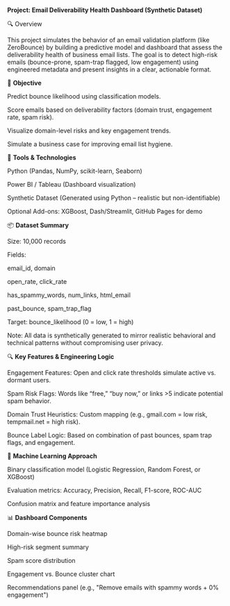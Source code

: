 **Project: Email Deliverability Health Dashboard (Synthetic Dataset)**

🔍 Overview

This project simulates the behavior of an email validation platform (like ZeroBounce) by building a predictive model and dashboard that assess the deliverability health of business email lists. The goal is to detect high-risk emails (bounce-prone, spam-trap flagged, low engagement) using engineered metadata and present insights in a clear, actionable format.

🎯 **Objective**

Predict bounce likelihood using classification models.

Score emails based on deliverability factors (domain trust, engagement rate, spam risk).

Visualize domain-level risks and key engagement trends.

Simulate a business case for improving email list hygiene.


🧰 **Tools & Technologies**

Python (Pandas, NumPy, scikit-learn, Seaborn)

Power BI / Tableau (Dashboard visualization)

Synthetic Dataset (Generated using Python – realistic but non-identifiable)

Optional Add-ons: XGBoost, Dash/Streamlit, GitHub Pages for demo


📦 **Dataset Summary**

Size: 10,000 records

Fields:

email_id, domain

open_rate, click_rate

has_spammy_words, num_links, html_email

past_bounce, spam_trap_flag

Target: bounce_likelihood (0 = low, 1 = high)

Note: All data is synthetically generated to mirror realistic behavioral and technical patterns without compromising user privacy.


🔍 **Key Features & Engineering Logic**

Engagement Features: Open and click rate thresholds simulate active vs. dormant users.

Spam Risk Flags: Words like “free,” “buy now,” or links >5 indicate potential spam behavior.

Domain Trust Heuristics: Custom mapping (e.g., gmail.com = low risk, tempmail.net = high risk).

Bounce Label Logic: Based on combination of past bounces, spam trap flags, and engagement.


🧠 **Machine Learning Approach**

Binary classification model (Logistic Regression, Random Forest, or XGBoost)

Evaluation metrics: Accuracy, Precision, Recall, F1-score, ROC-AUC

Confusion matrix and feature importance analysis


📊 **Dashboard Components**

Domain-wise bounce risk heatmap

High-risk segment summary

Spam score distribution

Engagement vs. Bounce cluster chart

Recommendations panel (e.g., "Remove emails with spammy words + 0% engagement")

